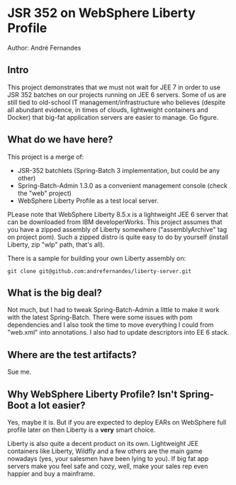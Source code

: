 JSR 352 on WebSphere Liberty Profile
==============================================================================================
Author: André Fernandes

## Intro

This project demonstrates that we must not wait for JEE 7 in order to use JSR 352 batches
on our projects running on JEE 6 servers. Some of us are still tied to old-school IT
management/infrastructure who believes (despite all abundant evidence, in times of clouds,
lightweight containers and Docker) that big-fat application servers are easier to manage.
Go figure.

## What do we have here?

This project is a merge of:

* JSR-352 batchlets (Spring-Batch 3 implementation, but could be any other)
* Spring-Batch-Admin 1.3.0 as a convenient management console (check the "web" project)
* WebSphere Liberty Profile as a test local server.

PLease note that WebSphere Liberty 8.5.x is a lightweight JEE 6 server that can be
downloaded from IBM developerWorks. This project assumes that you have a zipped
assembly of Liberty somewhere ("assemblyArchive" tag on project pom). Such a zipped
distro is quite easy to do by yourself (install Liberty, zip "wlp" path, that's all).

There is a sample for building your own Liberty assembly on:

    git clone git@github.com:andrefernandes/liberty-server.git
    
## What is the big deal?

Not much, but I had to tweak Spring-Batch-Admin a little to make it work 
with the latest Spring-Batch. There were some issues with pom dependencies and
I also took the time to move everything I could from "web.xml" into annotations.
I also had to update descriptors into EE 6 stack.

## Where are the test artifacts?

Sue me.

## Why WebSphere Liberty Profile? Isn't Spring-Boot a lot easier?

Yes, maybe it is. But if you are expected to deploy EARs on WebSphere full profile later
on then Liberty is a **very** smart choice. 

Liberty is also quite a decent product on its own. Lightweight JEE containers like
Liberty, Wildfly and a few others are the main game nowadays (yes, your salesmen have been
lying to you). If big fat app servers make you feel safe and cozy, well, make your
sales rep even happier and buy a mainframe.
